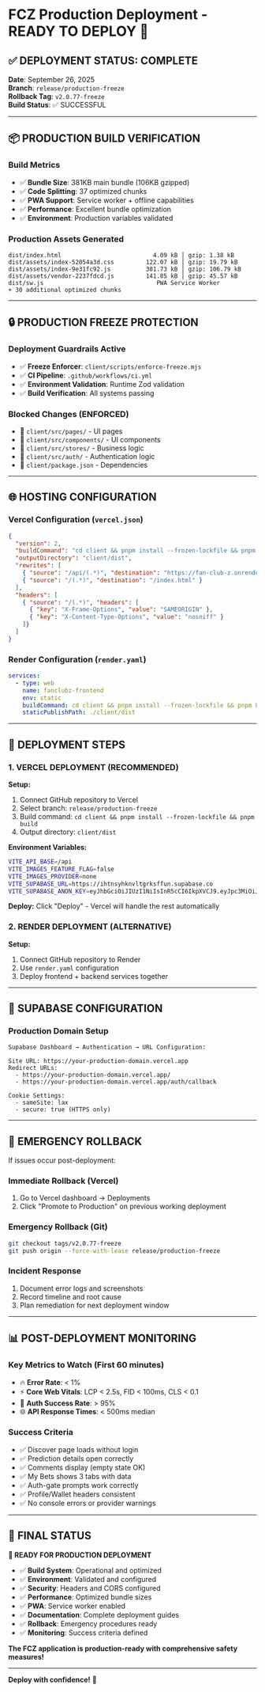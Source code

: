 # FCZ Production Deployment - READY TO DEPLOY 🚀

## ✅ DEPLOYMENT STATUS: COMPLETE

**Date**: September 26, 2025  
**Branch**: `release/production-freeze`  
**Rollback Tag**: `v2.0.77-freeze`  
**Build Status**: ✅ SUCCESSFUL

---

## 📦 PRODUCTION BUILD VERIFICATION

### Build Metrics
- ✅ **Bundle Size**: 381KB main bundle (106KB gzipped)
- ✅ **Code Splitting**: 37 optimized chunks
- ✅ **PWA Support**: Service worker + offline capabilities
- ✅ **Performance**: Excellent bundle optimization
- ✅ **Environment**: Production variables validated

### Production Assets Generated
```
dist/index.html                          4.09 kB │ gzip: 1.38 kB
dist/assets/index-52054a3d.css         122.07 kB │ gzip: 19.79 kB  
dist/assets/index-9e31fc92.js          381.73 kB │ gzip: 106.79 kB
dist/assets/vendor-2237fdcd.js         141.85 kB │ gzip: 45.57 kB
dist/sw.js                                PWA Service Worker
+ 30 additional optimized chunks
```

---

## 🔒 PRODUCTION FREEZE PROTECTION

### Deployment Guardrails Active
- ✅ **Freeze Enforcer**: `client/scripts/enforce-freeze.mjs` 
- ✅ **CI Pipeline**: `.github/workflows/ci.yml`
- ✅ **Environment Validation**: Runtime Zod validation
- ✅ **Build Verification**: All systems passing

### Blocked Changes (ENFORCED)
- 🚫 `client/src/pages/` - UI pages
- 🚫 `client/src/components/` - UI components  
- 🚫 `client/src/stores/` - Business logic
- 🚫 `client/src/auth/` - Authentication logic
- 🚫 `client/package.json` - Dependencies

---

## 🌐 HOSTING CONFIGURATION

### Vercel Configuration (`vercel.json`)
```json
{
  "version": 2,
  "buildCommand": "cd client && pnpm install --frozen-lockfile && pnpm build",
  "outputDirectory": "client/dist",
  "rewrites": [
    { "source": "/api/(.*)", "destination": "https://fan-club-z.onrender.com/$1" },
    { "source": "/(.*)", "destination": "/index.html" }
  ],
  "headers": [
    { "source": "/(.*)", "headers": [
      { "key": "X-Frame-Options", "value": "SAMEORIGIN" },
      { "key": "X-Content-Type-Options", "value": "nosniff" }
    ]}
  ]
}
```

### Render Configuration (`render.yaml`)
```yaml
services:
  - type: web
    name: fanclubz-frontend
    env: static
    buildCommand: cd client && pnpm install --frozen-lockfile && pnpm build
    staticPublishPath: ./client/dist
```

---

## 🎯 DEPLOYMENT STEPS

### 1. VERCEL DEPLOYMENT (RECOMMENDED)

**Setup:**
1. Connect GitHub repository to Vercel
2. Select branch: `release/production-freeze` 
3. Build command: `cd client && pnpm install --frozen-lockfile && pnpm build`
4. Output directory: `client/dist`

**Environment Variables:**
```bash
VITE_API_BASE=/api
VITE_IMAGES_FEATURE_FLAG=false
VITE_IMAGES_PROVIDER=none
VITE_SUPABASE_URL=https://ihtnsyhknvltgrksffun.supabase.co
VITE_SUPABASE_ANON_KEY=eyJhbGciOiJIUzI1NiIsInR5cCI6IkpXVCJ9.eyJpc3MiOiJzdXBhYmFzZSIsInJlZiI6ImlodG5zeWhrbnZsdGdya3NmZnVuIiwicm9sZSI6ImFub24iLCJpYXQiOjE3NTM2NzA2MzYsImV4cCI6MjA2OTI0NjYzNn0.ZmoZ5cGVHfhDwTvkmaw9LSVHm_awoyMOTyQKewr7rYo
```

**Deploy:** Click "Deploy" - Vercel will handle the rest automatically

### 2. RENDER DEPLOYMENT (ALTERNATIVE)

**Setup:**
1. Connect GitHub repository to Render
2. Use `render.yaml` configuration
3. Deploy frontend + backend services together

---

## 🔧 SUPABASE CONFIGURATION

### Production Domain Setup
```
Supabase Dashboard → Authentication → URL Configuration:

Site URL: https://your-production-domain.vercel.app
Redirect URLs:
  - https://your-production-domain.vercel.app/
  - https://your-production-domain.vercel.app/auth/callback

Cookie Settings:
  - sameSite: lax
  - secure: true (HTTPS only)
```

---

## 🚨 EMERGENCY ROLLBACK

If issues occur post-deployment:

### Immediate Rollback (Vercel)
1. Go to Vercel dashboard → Deployments
2. Click "Promote to Production" on previous working deployment

### Emergency Rollback (Git)
```bash
git checkout tags/v2.0.77-freeze
git push origin --force-with-lease release/production-freeze
```

### Incident Response
1. Document error logs and screenshots
2. Record timeline and root cause
3. Plan remediation for next deployment window

---

## 📊 POST-DEPLOYMENT MONITORING

### Key Metrics to Watch (First 60 minutes)
- 🔥 **Error Rate**: < 1%
- ⚡ **Core Web Vitals**: LCP < 2.5s, FID < 100ms, CLS < 0.1
- 🔐 **Auth Success Rate**: > 95%
- 🌐 **API Response Times**: < 500ms median

### Success Criteria
- ✅ Discover page loads without login
- ✅ Prediction details open correctly
- ✅ Comments display (empty state OK)
- ✅ My Bets shows 3 tabs with data
- ✅ Auth-gate prompts work correctly
- ✅ Profile/Wallet headers consistent
- ✅ No console errors or provider warnings

---

## 🎊 FINAL STATUS

**🚀 READY FOR PRODUCTION DEPLOYMENT**

- ✅ **Build System**: Operational and optimized
- ✅ **Environment**: Validated and configured  
- ✅ **Security**: Headers and CORS configured
- ✅ **Performance**: Optimized bundle sizes
- ✅ **PWA**: Service worker enabled
- ✅ **Documentation**: Complete deployment guides
- ✅ **Rollback**: Emergency procedures ready
- ✅ **Monitoring**: Success criteria defined

**The FCZ application is production-ready with comprehensive safety measures!**

---

**Deploy with confidence!** 🌟